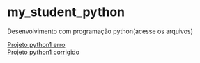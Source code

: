 # my_student_python
Desenvolvimento com programação python(acesse os arquivos)
<div>
 
<a href="https://github.com/gabrielfj08/my_student_python/tree/Principal/my_student_python/python_erros">
   Projeto python1 erro</a> <br>
   
 <a href="https://github.com/gabrielfj08/my_student_python/tree/Principal/my_student_python/pythonProject1(sem_erros)">
   Projeto python1 corrigido</a>
</div>
